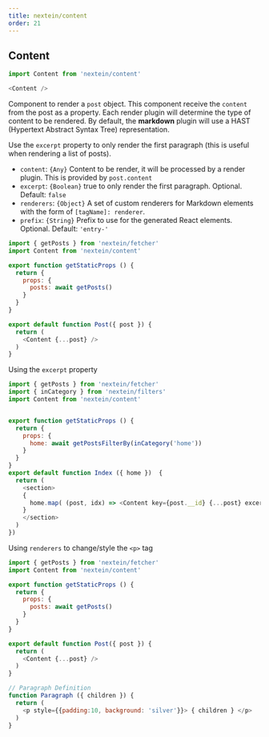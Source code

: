 ```yaml
---
title: nextein/content
order: 21
---
```


## Content

```js
import Content from 'nextein/content'

<Content />
```

Component to render a `post` object. This component receive the `content` from the post as a property.
Each render plugin will determine the type of content to be rendered. By default, the **markdown** plugin will use a HAST (Hypertext Abstract Syntax Tree) representation.  

Use the `excerpt` property to only render the first paragraph (this is useful when rendering a list of posts).

- `content`: `{Any}` Content to be render, it will be processed by a render plugin. This is provided by `post.content`
- `excerpt`: `{Boolean}` true to only render the first paragraph. Optional. Default: `false`
- `renderers`: `{Object}` A set of custom renderers for Markdown elements with the form of `[tagName]: renderer`.
- `prefix`: `{String}` Prefix to use for the generated React elements. Optional. Default: `'entry-'`


```js
import { getPosts } from 'nextein/fetcher'
import Content from 'nextein/content'

export function getStaticProps () {
  return {
    props: {
      posts: await getPosts()
    }
  }
}

export default function Post({ post }) {
  return (
    <Content {...post} />
  )
}

```

Using the `excerpt` property

```js
import { getPosts } from 'nextein/fetcher'
import { inCategory } from 'nextein/filters'
import Content from 'nextein/content'


export function getStaticProps () {
  return {
    props: {
      home: await getPostsFilterBy(inCategory('home'))
    }
  }
}
export default function Index ({ home })  { 
  return (
    <section>
    {
      home.map( (post, idx) => <Content key={post.__id} {...post} excerpt/> )
    }
    </section>
  )
})

```

Using `renderers` to change/style the `<p>` tag

```js
import { getPosts } from 'nextein/fetcher'
import Content from 'nextein/content'

export function getStaticProps () {
  return {
    props: {
      posts: await getPosts()
    }
  }
}

export default function Post({ post }) {
  return (
    <Content {...post} />
  )
}

// Paragraph Definition
function Paragraph ({ children }) {
  return (
    <p style={{padding:10, background: 'silver'}}> { children } </p>
  )
}

```